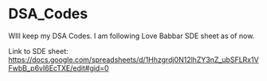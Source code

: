 # DSA_Codes
WIll keep my DSA Codes. I am following Love Babbar SDE sheet as of now.

Link to SDE sheet: https://docs.google.com/spreadsheets/d/1Hhzgrdj0N12lhZY3nZ_ubSFLRx1VFwbB_p6vI6EcTXE/edit#gid=0
